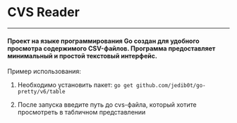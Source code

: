 # CVS Reader
---
#### Проект на языке программирования Go создан для удобного просмотра содержимого CSV-файлов. Программа предоставляет минимальный и простой текстовый интерфейс.

Пример использования:
1. Необходимо установить пакет:
    `go get github.com/jedib0t/go-pretty/v6/table`
 
 2. После запуска введите путь до cvs-файла, который хотите просмотреть в табличном представлении



